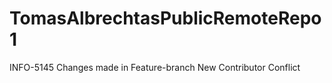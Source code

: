 # TomasAlbrechtasPublicRemoteRepo1
INFO-5145
Changes made in Feature-branch
New Contributor
Conflict
